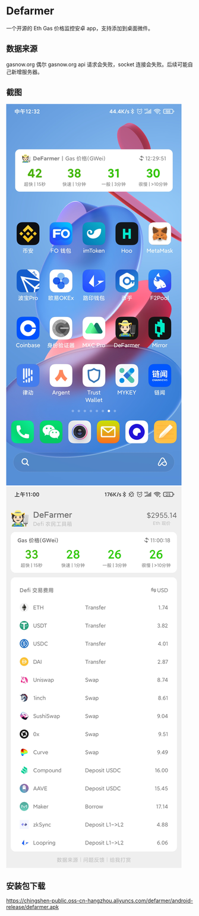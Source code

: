 # Defarmer
一个开源的 Eth Gas 价格监控安卓 app，支持添加到桌面微件。

## 数据来源
gasnow.org
偶尔 gasnow.org api 请求会失败，socket 连接会失败。后续可能自己新增服务器。

## 截图
![appWidget](https://raw.githubusercontent.com/charliex2/gasless/main/screenshoot1.jpeg)
![app界面](https://raw.githubusercontent.com/charliex2/gasless/main/screenshoot2.jpeg)

## 安装包下载
https://chingshen-public.oss-cn-hangzhou.aliyuncs.com/defarmer/android-release/defarmer.apk
